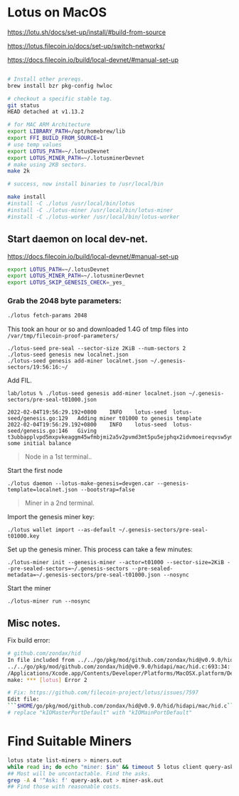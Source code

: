 # Lotus on MacOS

https://lotu.sh/docs/set-up/install/#build-from-source

https://lotus.filecoin.io/docs/set-up/switch-networks/

https://docs.filecoin.io/build/local-devnet/#manual-set-up



```bash

# Install other prereqs.
brew install bzr pkg-config hwloc

# checkout a specific stable tag.
git status
HEAD detached at v1.13.2

# for MAC ARM Architecture
export LIBRARY_PATH=/opt/homebrew/lib
export FFI_BUILD_FROM_SOURCE=1
# use temp values
export LOTUS_PATH=~/.lotusDevnet
export LOTUS_MINER_PATH=~/.lotusminerDevnet
# make using 2KB sectors. 
make 2k

# success, now install binaries to /usr/local/bin

make install
#install -C ./lotus /usr/local/bin/lotus
#install -C ./lotus-miner /usr/local/bin/lotus-miner
#install -C ./lotus-worker /usr/local/bin/lotus-worker

```

## Start daemon on local dev-net.

https://docs.filecoin.io/build/local-devnet/#manual-set-up

```bash
export LOTUS_PATH=~/.lotusDevnet
export LOTUS_MINER_PATH=~/.lotusminerDevnet
export LOTUS_SKIP_GENESIS_CHECK=_yes_

```

### Grab the 2048 byte parameters:

```bash
./lotus fetch-params 2048
```
This took an hour or so and downloaded 1.4G of tmp files into ```/var/tmp/filecoin-proof-parameters/```


```
./lotus-seed pre-seal --sector-size 2KiB --num-sectors 2
./lotus-seed genesis new localnet.json
./lotus-seed genesis add-miner localnet.json ~/.genesis-sectors/19:56:16:~/
```

Add FIL.
```
lab/lotus % ./lotus-seed genesis add-miner localnet.json ~/.genesis-sectors/pre-seal-t01000.json

2022-02-04T19:56:29.192+0800	INFO	lotus-seed	lotus-seed/genesis.go:129	Adding miner t01000 to genesis template
2022-02-04T19:56:29.192+0800	INFO	lotus-seed	lotus-seed/genesis.go:146	Giving t3ubbapplvpd5mxpvkeaggm45wfmbjmi2a5v2pvmd3mt5pu5ejphqx2idvmoeireqvsw5ymxa4anc73d5onedq some initial balance
```

> Node in a 1st terminal..

Start the first node
```
./lotus daemon --lotus-make-genesis=devgen.car --genesis-template=localnet.json --bootstrap=false

```

> Miner in a 2nd terminal.

Import the genesis miner key:
```
./lotus wallet import --as-default ~/.genesis-sectors/pre-seal-t01000.key
```

Set up the genesis miner. This process can take a few minutes:

```
./lotus-miner init --genesis-miner --actor=t01000 --sector-size=2KiB --pre-sealed-sectors=~/.genesis-sectors --pre-sealed-metadata=~/.genesis-sectors/pre-seal-t01000.json --nosync
```

Start the miner
```
./lotus-miner run --nosync

```

## Misc notes.

Fix build error:

```bash
# github.com/zondax/hid
In file included from ../../go/pkg/mod/github.com/zondax/hid@v0.9.0/hid_enabled.go:38:
../../go/pkg/mod/github.com/zondax/hid@v0.9.0/hidapi/mac/hid.c:693:34: warning: 'kIOMasterPortDefault' is deprecated: first deprecated in macOS 12.0 [-Wdeprecated-declarations]
/Applications/Xcode.app/Contents/Developer/Platforms/MacOSX.platform/Developer/SDKs/MacOSX.sdk/System/Library/Frameworks/IOKit.framework/Headers/IOKitLib.h:123:19: note: 'kIOMasterPortDefault' has been explicitly marked deprecated here
make: *** [lotus] Error 2

# Fix: https://github.com/filecoin-project/lotus/issues/7597
Edit file:
```$HOME/go/pkg/mod/github.com/zondax/hid@v0.9.0/hid/hidapi/mac/hid.c```
# replace "kIOMasterPortDefault" with "kIOMainPortDefault"

```

# Find Suitable Miners

```sh
lotus state list-miners > miners.out
while read in; do echo "miner: $in" && timeout 5 lotus client query-ask "$in"; done < miners.out &> query-ask.out
## Most will be uncontactable. Find the asks.
grep -A 4 '^Ask: f' query-ask.out > miner-ask.out
## Find those with reasonable costs.
```


